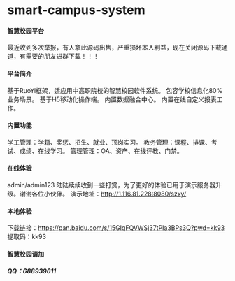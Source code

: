 # smart-campus-system

#### 智慧校园平台

最近收到多次举报，有人拿此源码出售，严重损坏本人利益，现在关闭源码下载通道，有需要的朋友进群下载！！！

#### 平台简介

基于RuoYi框架，适应用中高职院校的智慧校园软件系统。
包容学校信息化80%业务场景。
基于H5移动化操作端。
内置数据融合中心。
内置在线自定义报表工作。

#### 内置功能

学工管理：学籍、奖惩、招生、就业、顶岗实习。
教务管理：课程、排课、考试、成绩、在线学习。
管理管理：OA、资产、在线评教、门禁。

#### 在线体验

admin/admin123
陆陆续续收到一些打赏，为了更好的体验已用于演示服务器升级。谢谢各位小伙伴。
演示地址：http://1.116.81.228:8080/szxy/

#### 本地体验

下载链接：https://pan.baidu.com/s/15GIqFQVWSj37tPIa3BPs3Q?pwd=kk93 提取码：kk93

#### 智慧校园请加

##### QQ：688939611
